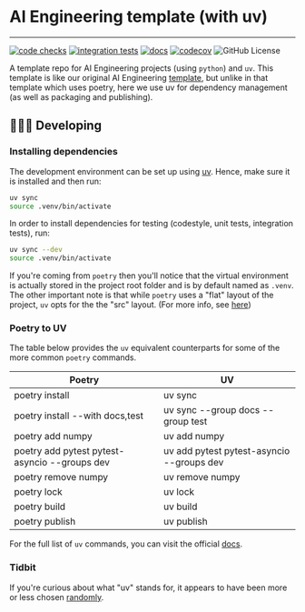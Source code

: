 # AI Engineering template (with uv)

----------------------------------------------------------------------------------------

[![code checks](https://github.com/VectorInstitute/aieng-template-uv/actions/workflows/code_checks.yml/badge.svg)](https://github.com/VectorInstitute/aieng-template-uv/actions/workflows/code_checks.yml)
[![integration tests](https://github.com/VectorInstitute/aieng-template-uv/actions/workflows/integration_tests.yml/badge.svg)](https://github.com/VectorInstitute/aieng-template-uv/actions/workflows/integration_tests.yml)
[![docs](https://github.com/VectorInstitute/aieng-template-uv/actions/workflows/docs_deploy.yml/badge.svg)](https://github.com/VectorInstitute/aieng-template-uv/actions/workflows/docs_deploy.yml)
[![codecov](https://codecov.io/github/VectorInstitute/aieng-template-uv/graph/badge.svg?token=83MYFZ3UPA)](https://codecov.io/github/VectorInstitute/aieng-template-uv)
![GitHub License](https://img.shields.io/github/license/VectorInstitute/aieng-template-uv)

A template repo for AI Engineering projects (using ``python``) and ``uv``. This
template is like our original AI Engineering [template](https://github.com/VectorInstitute/aieng-template-uv),
but unlike in that template which uses poetry, here we use uv for dependency
management (as well as packaging and publishing).

## 🧑🏿‍💻 Developing

### Installing dependencies

The development environment can be set up using
[uv](https://github.com/astral-sh/uv?tab=readme-ov-file#installation). Hence, make sure it is
installed and then run:

```bash
uv sync
source .venv/bin/activate
```

In order to install dependencies for testing (codestyle, unit tests, integration tests),
run:

```bash
uv sync --dev
source .venv/bin/activate
```

If you're coming from `poetry` then you'll notice that the virtual environment
is actually stored in the project root folder and is by default named as `.venv`.
The other important note is that while `poetry` uses a "flat" layout of the project,
`uv` opts for the the "src" layout. (For more info, see [here](https://packaging.python.org/en/latest/discussions/src-layout-vs-flat-layout/))

### Poetry to UV

The table below provides the `uv` equivalent counterparts for some of the more
common `poetry` commands.

| Poetry                                        | UV                                        |
|-----------------------------------------------|-------------------------------------------|
| poetry install                                | uv sync                                   |
| poetry install --with docs,test               | uv sync --group docs --group test         |
| poetry add numpy                              | uv add numpy                              |
| poetry add pytest pytest-asyncio --groups dev | uv add pytest pytest-asyncio --groups dev |
| poetry remove numpy                           | uv remove numpy                           |
| poetry lock                                   | uv lock                                   |
| poetry build                                  | uv build                                  |
| poetry publish                                | uv publish                                |

For the full list of `uv` commands, you can visit the official [docs](https://docs.astral.sh/uv/reference/cli/#uv).

### Tidbit

If you're curious about what "uv" stands for, it appears to have been more or
less chosen [randomly](https://github.com/astral-sh/uv/issues/1349#issuecomment-1986451785).
